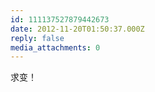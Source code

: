 ```yaml
---
id: 111137527879442673
date: 2012-11-20T01:50:37.000Z
reply: false
media_attachments: 0
---
```


求变！

